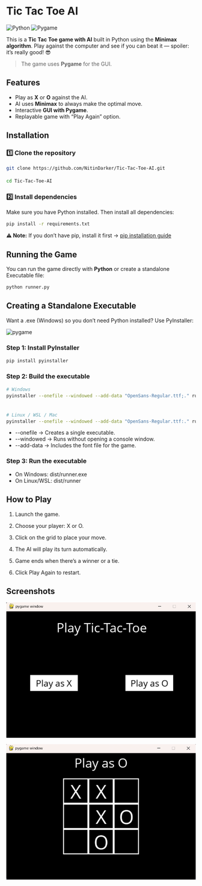 # Tic Tac Toe AI

![Python](https://img.shields.io/badge/python-3.12-blue)
![Pygame](https://img.shields.io/badge/pygame-2.6-green)

This is a **Tic Tac Toe game with AI** built in Python using the **Minimax algorithm**. Play against the computer and see if you can beat it — spoiler: it’s really good! 😎

>  The game uses **Pygame** for the GUI.

## Features

- Play as **X** or **O** against the AI.
- AI uses **Minimax** to always make the optimal move.
- Interactive **GUI with Pygame**.
- Replayable game with “Play Again” option.

## Installation

### 1️⃣ Clone the repository

```bash
git clone https://github.com/NitinDarker/Tic-Tac-Toe-AI.git

cd Tic-Tac-Toe-AI
```

### 2️⃣ Install dependencies
Make sure you have Python installed. Then install all dependencies:

```bash
pip install -r requirements.txt
```

**⚠️ Note:** If you don’t have pip, install it first → [pip installation guide](https://pip.pypa.io/en/stable/installation/)

## Running the Game

You can run the game directly with **Python** or create a standalone Executable file:

```bash
python runner.py
```

## Creating a Standalone Executable

Want a .exe (Windows) so you don’t need Python installed? Use PyInstaller:

![pygame](https://img.shields.io/badge/pyinstaller-6.15-violet)

### Step 1: Install PyInstaller

```bash
pip install pyinstaller
```

### Step 2: Build the executable

```bash
# Windows
pyinstaller --onefile --windowed --add-data "OpenSans-Regular.ttf;." runner.py


# Linux / WSL / Mac
pyinstaller --onefile --windowed --add-data "OpenSans-Regular.ttf:." runner.py
```

- --onefile → Creates a single executable.
- --windowed → Runs without opening a console window.
- --add-data → Includes the font file for the game.

### Step 3: Run the executable

- On Windows: dist/runner.exe
- On Linux/WSL: dist/runner

## How to Play

1. Launch the game.

2. Choose your player: X or O.

3. Click on the grid to place your move.

4. The AI will play its turn automatically.

5. Game ends when there’s a winner or a tie.

6. Click Play Again to restart.

## Screenshots

![Tic Tac Toe](assets/landing.png)

![Tic Tac Toe](assets/game.png)